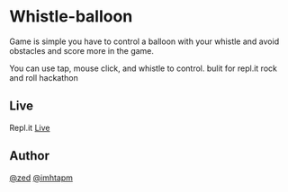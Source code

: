 # Whistle-balloon
Game is simple you have to control a balloon with your whistle and avoid obstacles and score more in the game.

You can use tap, mouse click, and whistle to control. bulit for repl.it rock and roll hackathon

## Live
Repl.it [Live](https://whistle-balloon.ponmuthuselvam.repl.co)

## Author
[@zed](https://github.com/madhumithapr)
[@imhtapm](https://github.com/imhtapm)